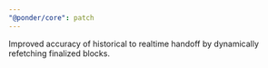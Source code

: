 ```yaml
---
"@ponder/core": patch
---
```


Improved accuracy of historical to realtime handoff by dynamically refetching finalized blocks.
